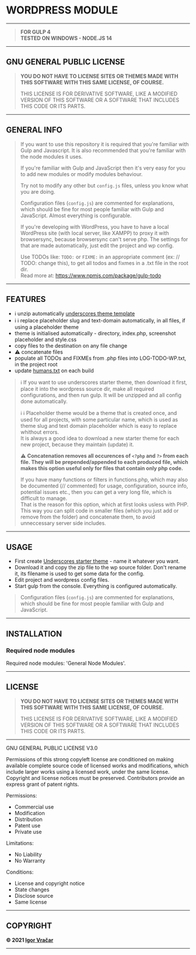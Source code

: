 # WORDPRESS MODULE

---

> **FOR GULP 4**\
> **TESTED ON WINDOWS - NODE.JS 14**

---

## GNU GENERAL PUBLIC LICENSE

> **YOU DO NOT HAVE TO LICENSE SITES OR THEMES MADE WITH THIS SOFTWARE WITH THIS SAME LICENSE, OF COURSE.**
>
> THIS LICENSE IS FOR DERIVATIVE SOFTWARE, LIKE A MODIFIED VERSION OF THIS SOFTWARE OR A SOFTWARE THAT INCLUDES THIS CODE OR ITS PARTS.

---

## GENERAL INFO

> If you want to use this repository it is required that you're familiar with Gulp and Javascript.
> It is also recommended that you're familiar with the node modules it uses.
>
> If you're familiar with Gulp and JavaScript then it's very easy for you to add new modules or modify modules behaviour.
>
> Try not to modify any other but `config.js` files, unless you know what you are doing.
>
> Configuration files (`config.js`) are commented for explanations, which should be fine for most people familiar with Gulp and JavaScript. Almost everything is configurable.
>
> If you're developing with WordPress, you have to have a local WordPress site (with local server, like XAMPP) to proxy it with browsersync, because browsersync can't serve php. The settings for that are made automatically, just edit the project and wp config.
>
> Use TODOs like: `TODO:` or `FIXME:` in an appropriate comment (ex: // TODO: change this), to get all todos and fixmes in a .txt file in the root dir.\
> Read more at: <https://www.npmjs.com/package/gulp-todo>

---

## FEATURES

-  :information_source: unzip automatically [underscores theme template](https://underscores.me)
-  :information_source: :information_source: replace placeholder slug and text-domain automatically, in all files, if using a placeholder theme
-  theme is initialised automatically - directory, index.php, screenshot placeholder and style.css
-  copy files to the destination on any file change
-  :warning: concatenate files
-  populate all TODOs and FIXMEs from .php files into LOG-TODO-WP.txt, in the project root
-  update [humans.txt](https://humanstxt.org/) on each build

> :information_source: If you want to use underscores starter theme, then download it first, place it into the wordpress source dir, make all required configurations, and then run gulp. It will be unzipped and all config done automatically.
>
> :information_source: :information_source: Placeholder theme would be a theme that is created once, and used for all projects, with some particular name, which is used as theme slug and text domain placeholder which is easy to replace whithout errors.\
> It is always a good idea to download a new starter theme for each new project, because they maintain (update) it.
>
> :warning: **Concatenation removes all occurences of `<?php` and `?>` from each file. They will be prepended/appended to each produced file, which makes this option useful only for files that contain only php code.**
>
> If you have many functions or filters in functions.php, which may also be documented (// commented) for usage, configuration, source info, potential issues etc., then you can get a very long file, which is difficult to manage.\
> That is the reason for this option, which at first looks usless with PHP.\
> This way you can split code in smaller files (which you just add or remove from the folder) and concatenate them, to avoid unneccessary server side includes.

---

## USAGE

-  First create [Underscores starter theme](https://underscores.me) - name it whatever you want.
-  Download it and copy the zip file to the wp source folder. Don't rename it, its filename is used to get some data for the config.
-  Edit project and wordpress config files.
-  Start gulp from the console. Everything is configured automatically.

> Configuration files (`config.js`) are commented for explanations, which should be fine for most people familiar with Gulp and JavaScript.

---

## INSTALLATION

### Required node modules

Required node modules: 'General Node Modules'.

---

## LICENSE

> **YOU DO NOT HAVE TO LICENSE SITES OR THEMES MADE WITH THIS SOFTWARE WITH THIS SAME LICENSE, OF COURSE.**
>
> THIS LICENSE IS FOR DERIVATIVE SOFTWARE, LIKE A MODIFIED VERSION OF THIS SOFTWARE OR A SOFTWARE THAT INCLUDES THIS CODE OR ITS PARTS.

---

GNU GENERAL PUBLIC LICENSE V3.0

Permissions of this strong copyleft license are conditioned on making available complete source code of licensed works and modifications, which include larger works using a licensed work, under the same license. Copyright and license notices must be preserved. Contributors provide an express grant of patent rights.

Permissions:

-  Commercial use
-  Modification
-  Distribution
-  Patent use
-  Private use

Limitations:

-  No Liability
-  No Warranty

Conditions:

-  License and copyright notice
-  State changes
-  Disclose source
-  Same license

---

## COPYRIGHT

**© 2021 [Igor Vračar](https://www.igorvracar.com)**

---
